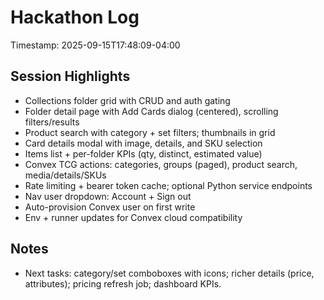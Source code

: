 # Hackathon Log

Timestamp: 2025-09-15T17:48:09-04:00

## Session Highlights
- Collections folder grid with CRUD and auth gating
- Folder detail page with Add Cards dialog (centered), scrolling filters/results
- Product search with category + set filters; thumbnails in grid
- Card details modal with image, details, and SKU selection
- Items list + per-folder KPIs (qty, distinct, estimated value)
- Convex TCG actions: categories, groups (paged), product search, media/details/SKUs
- Rate limiting + bearer token cache; optional Python service endpoints
- Nav user dropdown: Account + Sign out
- Auto-provision Convex user on first write
- Env + runner updates for Convex cloud compatibility

## Notes
- Next tasks: category/set comboboxes with icons; richer details (price, attributes); pricing refresh job; dashboard KPIs.
